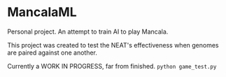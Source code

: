 # MancalaML
Personal project. An attempt to train AI to play Mancala.

This project was created to test the NEAT's effectiveness when genomes are paired against one another.

Currently a WORK IN PROGRESS, far from finished.
`python game_test.py`
